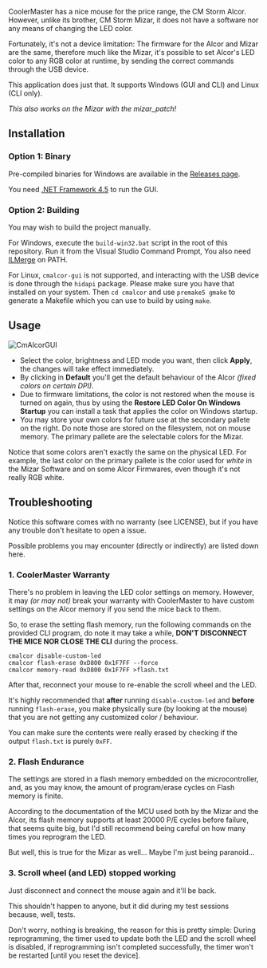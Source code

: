CoolerMaster has a nice mouse for the price range, the CM Storm Alcor. However, unlike its brother, CM Storm Mizar, it does not have a software nor any means of changing the LED color.

Fortunately, it's not a device limitation: The firmware for the Alcor and Mizar are the same, therefore much like the Mizar, it's possible to set Alcor's LED color to any RGB color at runtime, by sending the correct commands through the USB device.

This application does just that. It supports Windows (GUI and CLI) and Linux (CLI only).

*This also works on the Mizar with the mizar_patch!*

## Installation

### Option 1: Binary

Pre-compiled binaries for Windows are available in the [Releases page](https://github.com/thelink2012/cmalcor/releases).

You need [.NET Framework 4.5](https://www.microsoft.com/pt-br/download/details.aspx?id=30653) to run the GUI.

### Option 2: Building

You may wish to build the project manually.

For Windows, execute the `build-win32.bat` script in the root of this repository. Run it from the Visual Studio Command Prompt, You also need [ILMerge](https://www.microsoft.com/en-us/download/details.aspx?id=17630) on PATH.

For Linux, `cmalcor-gui` is not supported, and interacting with the USB device is done through the `hidapi` package. Please make sure you have that installed on your system. Then `cd cmalcor` and use `premake5 gmake` to generate a Makefile which you can use to build by using `make`.

## Usage

![CmAlcorGUI](http://i.imgur.com/ZpXAZWM.png)

 + Select the color, brightness and LED mode you want, then click **Apply**, the changes will take effect immediately.
 + By clicking in **Default** you'll get the default behaviour of the Alcor _(fixed colors on certain DPI)_.
 + Due to firmware limitations, the color is not restored when the mouse is turned on again, thus by using the **Restore LED Color On Windows Startup** you can install a task that applies the color on Windows startup.
 + You may store your own colors for future use at the secondary pallete on the right. Do note those are stored on the filesystem, not on mouse memory. The primary pallete are the selectable colors for the Mizar.

Notice that some colors aren't exactly the same on the physical LED. For example, the last color on the primary pallete is the color used for *white* in the Mizar Software and on some Alcor Firmwares, even though it's not really RGB white.

## Troubleshooting

Notice this software comes with no warranty (see LICENSE), but if you have any trouble don't hesitate to open a issue.

Possible problems you may encounter (directly or indirectly) are listed down here.

### 1. CoolerMaster Warranty

There's no problem in leaving the LED color settings on memory. However, it may _(or may not)_ break your warranty with CoolerMaster to have custom settings on the Alcor memory if you send the mice back to them.

So, to erase the setting flash memory, run the following commands on the provided CLI program, do note it may take a while, **DON'T DISCONNECT THE MICE NOR CLOSE THE CLI** during the process.

    cmalcor disable-custom-led
    cmalcor flash-erase 0xD800 0x1F7FF --force
    cmalcor memory-read 0xD800 0x1F7FF >flash.txt
    
After that, reconnect your mouse to re-enable the scroll wheel and the LED.

It's highly recommended that **after** running `disable-custom-led` and **before** running `flash-erase`, you make physically sure (by looking at the mouse) that you are not getting any customized color / behaviour.

You can make sure the contents were really erased by checking if the output `flash.txt` is purely `0xFF`.

### 2. Flash Endurance

The settings are stored in a flash memory embedded on the microcontroller, and, as you may know, the amount of program/erase cycles on Flash memory is finite.

According to the documentation of the MCU used both by the Mizar and the Alcor, its flash memory supports at least 20000 P/E cycles before failure, that seems quite big, but I'd still recommend being careful on how many times you reprogram the LED.

But well, this is true for the Mizar as well... Maybe I'm just being paranoid...

### 3. Scroll wheel (and LED) stopped working

Just disconnect and connect the mouse again and it'll be back.

This shouldn't happen to anyone, but it did during my test sessions because, well, tests.

Don't worry, nothing is breaking, the reason for this is pretty simple: During reprogramming, the timer used to update both the LED and the scroll wheel is disabled, if reprogramming isn't completed successfully, the timer won't be restarted [until you reset the device].
